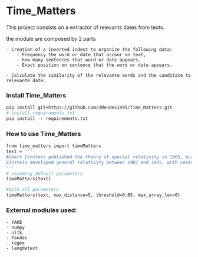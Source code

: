 
# Time_Matters


This project consists on a extractor of relevants dates from texts.

the module are composed by 2 parts

    - Creation of a inverted indext to organize the following data:
        - Frequency the word or date that occour on text,
        - how many sentences that word or date appears.
        - Exact position on sentence that the word or date appears.
        
    - Calculate the similarity of the relevante words and the canditate to relevante date.
    
    
    
 
### Install Time_Matters
``` bash
pip install git+https://github.com/JMendes1995/Time_Matters.git
# install requirements.txt
pip install -r requirements.txt
```

### How to use Time_Matters
``` bash
from time_matters import timeMatters
text = '''
Albert Einstein published the theory of special relativity in 1905, building on many theoretical results and empirical findings obtained by Albert A. Michelson, Hendrik Lorentz, Henri Poincaré and others. Max Planck, Hermann Minkowski and others did subsequent work.
Einstein developed general relativity between 1907 and 1915, with contributions by many others after 1915. The final form of general relativity was published in 1916.
'''
# assuming default parameters
timeMatters(text)

#with all parameters
timeMatters(text, max_distance=5, threshold=0.05, max_array_len=0)
```

### External modiules used:
    - YAKE
    - numpy
    - nltk
    - Pandas
    - regex
    - langdetext
